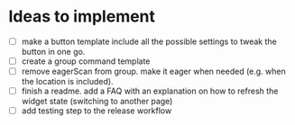 # Ideas to implement

- [ ] make a button template include all the possible settings to tweak the button in one go.
- [ ] create a group command template
- [ ] remove eagerScan from group. make it eager when needed (e.g. when the location is included).
- [ ] finish a readme. add a FAQ with an explanation on how to refresh the widget state (switching to another page)
- [ ] add testing step to the release workflow
